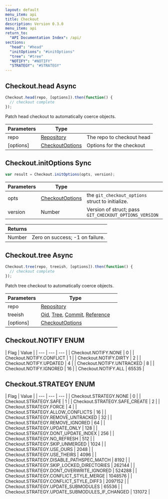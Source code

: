 ```yaml
---
layout: default
menu_item: api
title: Checkout
description: Version 0.3.0
menu_item: api
return_to:
  "API Documentation Index": /api/
sections:
  "head": "#head"
  "initOptions": "#initOptions"
  "tree": "#tree"
  "NOTIFY": "#NOTIFY"
  "STRATEGY": "#STRATEGY"
---
```


## <a name="head"></a><span>Checkout.</span>head <span class="tags"><span class="async">Async</span></span>

```js
Checkout.head(repo, [options]).then(function() {
  // checkout complete
});
```

Patch head checkout to automatically coerce objects.


| Parameters | Type |   |
| --- | --- | --- |
| repo | [Repository](/api/repository/) | The repo to checkout head |
| [options] | [CheckoutOptions](/api/checkout_options/) | Options for the checkout |

## <a name="initOptions"></a><span>Checkout.</span>initOptions <span class="tags"><span class="sync">Sync</span></span>

```js
var result = Checkout.initOptions(opts, version);
```

| Parameters | Type |   |
| --- | --- | --- |
| opts | [CheckoutOptions](/api/checkout_options/) | the `git_checkout_options` struct to initialize. |
| version | Number | Version of struct; pass `GIT_CHECKOUT_OPTIONS_VERSION` |

| Returns |  |
| --- | --- |
| Number |  Zero on success; -1 on failure. |

## <a name="tree"></a><span>Checkout.</span>tree <span class="tags"><span class="async">Async</span></span>

```js
Checkout.tree(repo, treeish, [options]).then(function() {
  // checkout complete
});
```

Patch tree checkout to automatically coerce objects.


| Parameters | Type |   |
| --- | --- | --- |
| repo | [Repository](/api/repository/) |  |
| treeish | [Oid](/api/oid/), [Tree](/api/tree/), [Commit](/api/commit/), [Reference](/api/reference/) |  |
| [options] | [CheckoutOptions](/api/checkout_options/) |  |

## <a name="NOTIFY"></a><span>Checkout.</span>NOTIFY <span class="tags"><span class="enum">ENUM</span></span>

| Flag | Value |
| --- | --- | --- |
| <span>Checkout.NOTIFY.</span>NONE | 0 |
| <span>Checkout.NOTIFY.</span>CONFLICT | 1 |
| <span>Checkout.NOTIFY.</span>DIRTY | 2 |
| <span>Checkout.NOTIFY.</span>UPDATED | 4 |
| <span>Checkout.NOTIFY.</span>UNTRACKED | 8 |
| <span>Checkout.NOTIFY.</span>IGNORED | 16 |
| <span>Checkout.NOTIFY.</span>ALL | 65535 |

## <a name="STRATEGY"></a><span>Checkout.</span>STRATEGY <span class="tags"><span class="enum">ENUM</span></span>

| Flag | Value |
| --- | --- | --- |
| <span>Checkout.STRATEGY.</span>NONE | 0 |
| <span>Checkout.STRATEGY.</span>SAFE | 1 |
| <span>Checkout.STRATEGY.</span>SAFE_CREATE | 2 |
| <span>Checkout.STRATEGY.</span>FORCE | 4 |
| <span>Checkout.STRATEGY.</span>ALLOW_CONFLICTS | 16 |
| <span>Checkout.STRATEGY.</span>REMOVE_UNTRACKED | 32 |
| <span>Checkout.STRATEGY.</span>REMOVE_IGNORED | 64 |
| <span>Checkout.STRATEGY.</span>UPDATE_ONLY | 128 |
| <span>Checkout.STRATEGY.</span>DONT_UPDATE_INDEX | 256 |
| <span>Checkout.STRATEGY.</span>NO_REFRESH | 512 |
| <span>Checkout.STRATEGY.</span>SKIP_UNMERGED | 1024 |
| <span>Checkout.STRATEGY.</span>USE_OURS | 2048 |
| <span>Checkout.STRATEGY.</span>USE_THEIRS | 4096 |
| <span>Checkout.STRATEGY.</span>DISABLE_PATHSPEC_MATCH | 8192 |
| <span>Checkout.STRATEGY.</span>SKIP_LOCKED_DIRECTORIES | 262144 |
| <span>Checkout.STRATEGY.</span>DONT_OVERWRITE_IGNORED | 524288 |
| <span>Checkout.STRATEGY.</span>CONFLICT_STYLE_MERGE | 1048576 |
| <span>Checkout.STRATEGY.</span>CONFLICT_STYLE_DIFF3 | 2097152 |
| <span>Checkout.STRATEGY.</span>UPDATE_SUBMODULES | 65536 |
| <span>Checkout.STRATEGY.</span>UPDATE_SUBMODULES_IF_CHANGED | 131072 |

